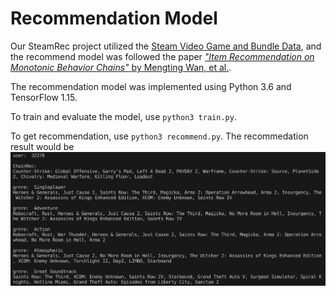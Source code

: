 # Recommendation Model

Our SteamRec project utilized the [Steam Video Game and Bundle Data](https://cseweb.ucsd.edu/~jmcauley/datasets.html#steam_data), and the recommend model was followed the paper [*"Item Recommendation on Monotonic Behavior Chains"* by Mengting Wan, et al.](https://cseweb.ucsd.edu/~jmcauley/pdfs/recsys18b.pdf).

The recommendation model was implemented using Python 3.6 and TensorFlow 1.15.

To train and evaluate the model, use `python3 train.py`.

To get recommendation, use `python3 recommend.py`. The recommedation result would be 
![](/recommend/image/result.png)